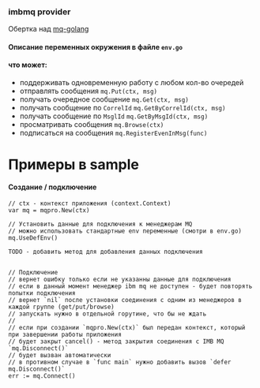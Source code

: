 ### imbmq provider

Обертка над [mq-golang](https://github.com/ibm-messaging/mq-golang)


#### Описание переменных окружения в файле `env.go`


#### что может:
- поддерживать одновременную работу с любом кол-во очередей
- отправлять сообщения              `mq.Put(ctx, msg)`
- получать очередное сообщение      `mq.Get(ctx, msg)`
- получать сообщение по `CorrelId`  `mq.GetByCorrelId(ctx, msg)`
- получать сообщение по `MsglId`    `mq.GetByMsgId(ctx, msg)`
- просматривать сообщения           `mq.Browse(ctx)`
- подписаться на сообщения          `mq.RegisterEvenInMsg(func)`


# Примеры в sample


#### Создание / подключение
```
// ctx - контекст приложения (context.Context)
var mq = mqpro.New(ctx)

// Установить данные для подключения к менеджерам MQ
// можно использовать стандартные env переменные (смотри в env.go)
mq.UseDefEnv()

TODO - добавить метод для добавления данных подключения


// Подключение
// вернет ошибку только если не указанны данные для подключения
// если в данный момент менеджер ibm mq не доступен - будет повторять попытки подключения
// вернет `nil` после установки соединения с одним из менеджеров в каждой группе (get/put/browse)
// запускать нужно в отдельной горутине, что бы не ждать
//
// если при создании `mqpro.New(ctx)` был передан контекст, который при завершении работы приложения
// будет закрыт cancel() - метод закрытия соединения с IMB MQ `mq.Disconnect()`
// будет вызван автоматически
// в противном случае в `func main` нужно добавить вызов `defer mq.Disconnect()`
err := mq.Connect()

```
